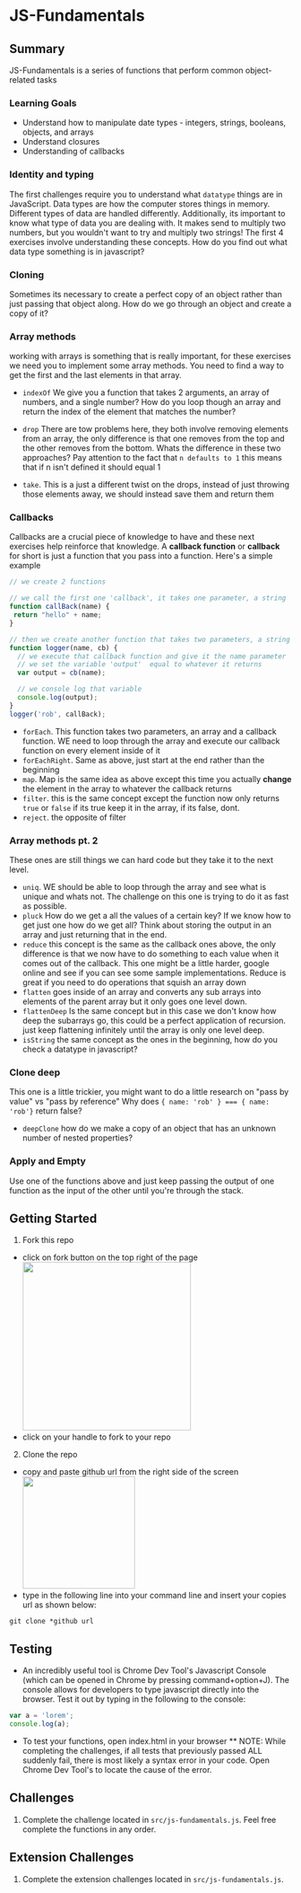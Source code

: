 # JS-Fundamentals

## Summary
JS-Fundamentals is a series of functions that perform common object-related tasks

### Learning Goals
- Understand how to manipulate date types - integers, strings, booleans, objects, and arrays
- Understand closures
- Understanding of callbacks

### Identity and typing

The first challenges require you to understand what `datatype` things are in JavaScript.
Data types are how the computer stores things in memory. Different types of data are handled differently.
Additionally, its important to know what type of data you are dealing with.
It makes send to multiply two numbers, but you wouldn't want to try and multiply two strings!
The first 4 exercises involve understanding these concepts. How do you find out what data type something is in javascript?

### Cloning
Sometimes its necessary to create a perfect copy of an object rather than just passing that object along. How do we go through an object and create a copy of it?

### Array methods
working with arrays is something that is really important, for these exercises we need you to implement some array methods. You need to find a way to get the first and the last elements in that array.

* `indexOf` We give you a function that takes 2 arguments, an array of numbers, and a single number? How do you loop though an array and return the index of the element that matches the number?

* `drop` There are tow problems here, they both involve removing elements from an array, the only difference is that one removes from the top and the other removes from the bottom. Whats the difference in these two approaches? Pay attention to the fact that `n defaults to 1` this means that if n isn't defined it should equal 1

* `take`. This is a just a different twist on the drops, instead of just throwing those elements away, we should instead save them and return them

### Callbacks
Callbacks are a crucial piece of knowledge to have and these next exercises help reinforce that knowledge.
A **callback function** or **callback** for short is just a function that you pass into a function. Here's a simple example
```javascript
// we create 2 functions

// we call the first one 'callback', it takes one parameter, a string 'name'
function callBack(name) {
 return "hello" + name;
}

// then we create another function that takes two parameters, a string 'name' and a function 'cb'
function logger(name, cb) {
  // we execute that callback function and give it the name parameter
  // we set the variable 'output'  equal to whatever it returns
  var output = cb(name);

  // we console log that variable
  console.log(output);
}
logger('rob', callBack);
```

* `forEach`. This function takes two parameters, an array and a callback function. WE need to loop through the array and execute our callback function on every element inside of it
* `forEachRight`. Same as above, just start at the end rather than the beginning
* `map`. Map is the same idea as above except this time you actually **change** the element in the array to whatever the callback returns
* `filter`. this is the same concept except the function now only returns `true` or `false` if its true keep it in the array, if its false, dont.
* `reject`. the opposite of filter

### Array methods pt. 2
These ones are still things we can hard code but they take it to the next level.
* `uniq`. WE should be able to loop through the array and see what is unique and whats not. The challenge on this one is trying to do it as fast as possible.
* `pluck` How do we get a all the values of a certain key? If we know how to get just one how do we get all? Think about storing the output in an array and just returning that in the end.
* `reduce` this concept is the same as the callback ones above, the only difference is that we now have to do something to each value when it comes out of the callback. This one might be a little harder, google online and see if you can see some sample implementations. Reduce is great if you need to do operations that squish an array down
* `flatten` goes inside of an array and converts any sub arrays into elements of the parent array but it only goes one level down.
* `flattenDeep` Is the same concept but in this case we don't know how deep the subarrays go, this could be a perfect application of recursion. just keep flattening infinitely until the array is only one level deep.
* `isString` the same concept as the ones in the beginning, how do you check a datatype in javascript?

### Clone deep
This one is a little trickier, you might want to do a little research on "pass by value" vs "pass by reference"
Why does `{ name: 'rob' } === { name: 'rob'}` return false?

* `deepClone` how do we make a copy of an object that has an unknown number of nested properties?

### Apply and Empty
Use one of the functions above and just keep passing the output of one function as the input of the other until you're through the stack.


## Getting Started
1. Fork this repo
  - click on fork button on the top right of the page
  <br><img src="https://help.github.com/assets/images/help/repository/fork_button.jpg" width="300px"></img>  
  - click on your handle to fork to your repo

2. Clone the repo
  - copy and paste github url from the right side of the screen
  <br><img src="https://help.github.com/assets/images/help/repository/clone-repo-clone-url-button.png" width="200px"></img>
  - type in the following line into your command line and insert your copies url as shown below:
  ````
  git clone *github url
  ````

## Testing
* An incredibly useful tool is Chrome Dev Tool's Javascript Console (which can be opened in Chrome by pressing command+option+J). The console allows for developers to type javascript directly into the browser. Test it out by typing in the following to the console:
```javascript
var a = 'lorem';
console.log(a);
```

* To test your functions, open index.html in your browser
** NOTE: While completing the challenges, if all tests that previously passed ALL suddenly fail, there is most likely a syntax error in your code. Open Chrome Dev Tool's to locate the cause of the error.

## Challenges
1. Complete the challenge located in `src/js-fundamentals.js`. Feel free complete the functions in any order.

## Extension Challenges
1. Complete the extension challenges located in `src/js-fundamentals.js`.
